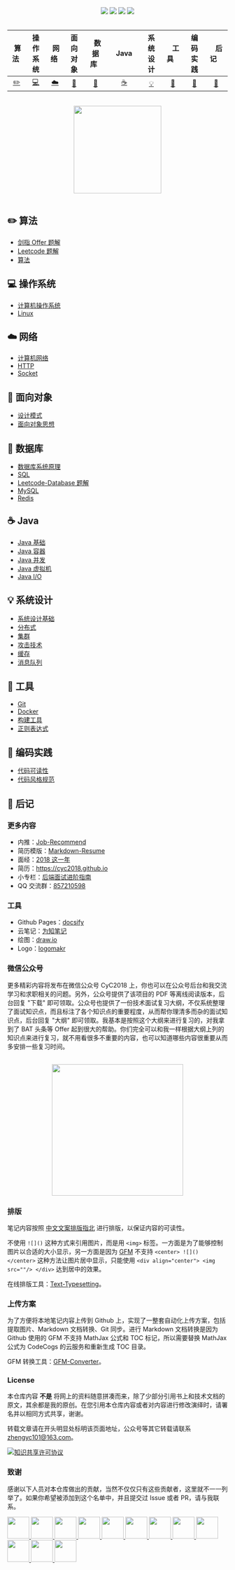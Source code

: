 <div align="center">
    <a href="https://gitstar-ranking.com/repositories"> <img src="https://badgen.net/badge/Rank/20?icon=github&color=4ab8a1"></a>
    <a href="assets/download.md"> <img src="https://badgen.net/badge/OvO/%E7%A6%BB%E7%BA%BF%E4%B8%8B%E8%BD%BD?icon=telegram&color=4ab8a1"></a>
    <a href="https://cyc2018.github.io/CS-Notes"> <img src="https://badgen.net/badge/CyC/%E5%9C%A8%E7%BA%BF%E9%98%85%E8%AF%BB?icon=sourcegraph&color=4ab8a1"></a>
    <a href="#微信公众号"> <img src="https://badgen.net/badge/%e5%85%ac%e4%bc%97%e5%8f%b7/CyC2018?icon=rss&color=4ab8a1"></a>
</div>
<br>

| &nbsp;算法&nbsp; | 操作系统 | &nbsp;网络&nbsp;|面向对象| &nbsp;&nbsp;数据库&nbsp;&nbsp;|&nbsp;&nbsp;&nbsp;Java&nbsp;&nbsp;&nbsp;|         系统设计| &nbsp;&nbsp;&nbsp;工具&nbsp;&nbsp;&nbsp; |编码实践| &nbsp;&nbsp;&nbsp;后记&nbsp;&nbsp;&nbsp; |
| :---: | :----: | :---: | :----: | :----: | :----: | :----: | :----: | :----: | :----: |
| [:pencil2:](#pencil2-算法) | [:computer:](#computer-操作系统) | [:cloud:](#cloud-网络) | [:art:](#art-面向对象) | [:floppy_disk:](#floppy_disk-数据库) |[:coffee:](#coffee-java)| [:bulb:](#bulb-系统设计) |[:wrench:](#wrench-工具)| [:watermelon:](#watermelon-编码实践) |[:memo:](#memo-后记)|

<br>

<div align="center">
    <img src="assets/LogoMakr_0zpEzN.png" width="200px">
</div>

<br>

## :pencil2: 算法

- [剑指 Offer 题解](https://github.com/KaoGu/CS-Notes/blob/master/notes/剑指%20Offer%20题解%20-%20目录.md)
- [Leetcode 题解](https://github.com/KaoGu/CS-Notes/blob/master/notes/Leetcode%20题解%20-%20目录.md)
- [算法](https://github.com/KaoGu/CS-Notes/blob/master/notes/算法%20-%20目录.md)

## :computer: 操作系统

- [计算机操作系统](https://github.com/KaoGu/CS-Notes/blob/master/notes/计算机操作系统%20-%20目录.md)
- [Linux](https://github.com/KaoGu/CS-Notes/blob/master/notes/Linux.md)

## :cloud: 网络 

- [计算机网络](https://github.com/KaoGu/CS-Notes/blob/master/notes/计算机网络%20-%20目录.md)
- [HTTP](https://github.com/KaoGu/CS-Notes/blob/master/notes/HTTP.md)
- [Socket](https://github.com/KaoGu/CS-Notes/blob/master/notes/Socket.md)

## :art: 面向对象

- [设计模式](https://github.com/KaoGu/CS-Notes/blob/master/notes/设计模式.md)
- [面向对象思想](https://github.com/KaoGu/CS-Notes/blob/master/notes/面向对象思想.md)

## :floppy_disk: 数据库

- [数据库系统原理](https://github.com/KaoGu/CS-Notes/blob/master/notes/数据库系统原理.md)
- [SQL](https://github.com/KaoGu/CS-Notes/blob/master/notes/SQL.md)
- [Leetcode-Database 题解](https://github.com/KaoGu/CS-Notes/blob/master/notes/Leetcode-Database%20题解.md)
- [MySQL](https://github.com/KaoGu/CS-Notes/blob/master/notes/MySQL.md)
- [Redis](https://github.com/KaoGu/CS-Notes/blob/master/notes/Redis.md)

## :coffee: Java

- [Java 基础](https://github.com/KaoGu/CS-Notes/blob/master/notes/Java%20基础.md)
- [Java 容器](https://github.com/KaoGu/CS-Notes/blob/master/notes/Java%20容器.md)
- [Java 并发](https://github.com/KaoGu/CS-Notes/blob/master/notes/Java%20并发.md)
- [Java 虚拟机](https://github.com/KaoGu/CS-Notes/blob/master/notes/Java%20虚拟机.md)
- [Java I/O](https://github.com/KaoGu/CS-Notes/blob/master/notes/Java%20IO.md)

## :bulb: 系统设计 

- [系统设计基础](https://github.com/KaoGu/CS-Notes/blob/master/notes/系统设计基础.md)
- [分布式](https://github.com/KaoGu/CS-Notes/blob/master/notes/分布式.md)
- [集群](https://github.com/KaoGu/CS-Notes/blob/master/notes/集群.md)
- [攻击技术](https://github.com/KaoGu/CS-Notes/blob/master/notes/攻击技术.md)
- [缓存](https://github.com/KaoGu/CS-Notes/blob/master/notes/缓存.md)
- [消息队列](https://github.com/KaoGu/CS-Notes/blob/master/notes/消息队列.md)

## :wrench: 工具 

- [Git](https://github.com/KaoGu/CS-Notes/blob/master/notes/Git.md)
- [Docker](https://github.com/KaoGu/CS-Notes/blob/master/notes/Docker.md)
- [构建工具](https://github.com/KaoGu/CS-Notes/blob/master/notes/构建工具.md)
- [正则表达式](https://github.com/KaoGu/CS-Notes/blob/master/notes/正则表达式.md)

## :watermelon: 编码实践 

- [代码可读性](https://github.com/KaoGu/CS-Notes/blob/master/notes/代码可读性.md)
- [代码风格规范](https://github.com/KaoGu/CS-Notes/blob/master/notes/代码风格规范.md)

## :memo: 后记

### 更多内容

- 内推：[Job-Recommend](https://github.com/CyC2018/Job-Recommend)
- 简历模版：[Markdown-Resume](https://github.com/CyC2018/Markdown-Resume)
- 面经：[2018 这一年](https://www.nowcoder.com/discuss/137593)
- 简历：https://cyc2018.github.io
- 小专栏：[后端面试进阶指南](https://xiaozhuanlan.com/CyC2018)
- QQ 交流群：[857210598](assets/group.png)

### 工具

- Github Pages：[docsify](https://docsify.js.org/#/)
- 云笔记：[为知笔记](http://www.wiz.cn/)
- 绘图：[draw.io](https://www.draw.io/)
- Logo：[logomakr](https://logomakr.com/)

### 微信公众号

更多精彩内容将发布在微信公众号 CyC2018 上，你也可以在公众号后台和我交流学习和求职相关的问题。另外，公众号提供了该项目的 PDF 等离线阅读版本，后台回复 "下载" 即可领取。公众号也提供了一份技术面试复习大纲，不仅系统整理了面试知识点，而且标注了各个知识点的重要程度，从而帮你理清多而杂的面试知识点，后台回复 "大纲" 即可领取。我基本是按照这个大纲来进行复习的，对我拿到了 BAT 头条等 Offer 起到很大的帮助。你们完全可以和我一样根据大纲上列的知识点来进行复习，就不用看很多不重要的内容，也可以知道哪些内容很重要从而多安排一些复习时间。

<br>

<div align="center"><img width="300px" src="https://cs-notes-1256109796.cos.ap-guangzhou.myqcloud.com/other/公众号海报6.png"></img></div>

### 排版

笔记内容按照 [中文文案排版指北](https://github.com/sparanoid/chinese-copywriting-guidelines) 进行排版，以保证内容的可读性。

不使用 `![]()` 这种方式来引用图片，而是用 `<img>` 标签。一方面是为了能够控制图片以合适的大小显示，另一方面是因为 [GFM](https://github.github.com/gfm/) 不支持 `<center> ![]() </center>` 这种方法让图片居中显示，只能使用 `<div align="center"> <img src=""/> </div>` 达到居中的效果。

在线排版工具：[Text-Typesetting](https://github.com/CyC2018/Text-Typesetting)。

### 上传方案

为了方便将本地笔记内容上传到 Github 上，实现了一整套自动化上传方案，包括提取图片、Markdown 文档转换、Git 同步。进行 Markdown 文档转换是因为 Github 使用的 GFM 不支持 MathJax 公式和 TOC 标记，所以需要替换 MathJax 公式为 CodeCogs 的云服务和重新生成 TOC 目录。

GFM 转换工具：[GFM-Converter](https://github.com/CyC2018/GFM-Converter)。

### License

本仓库内容 **不是** 将网上的资料随意拼凑而来，除了少部分引用书上和技术文档的原文，其余都是我的原创。在您引用本仓库内容或者对内容进行修改演绎时，请署名并以相同方式共享，谢谢。

转载文章请在开头明显处标明该页面地址，公众号等其它转载请联系 zhengyc101@163.com。

<a rel="license" href="http://creativecommons.org/licenses/by-nc-sa/4.0/"><img alt="知识共享许可协议" style="border-width:0" src="https://i.creativecommons.org/l/by-nc-sa/4.0/88x31.png" /></a>

### 致谢

感谢以下人员对本仓库做出的贡献，当然不仅仅只有这些贡献者，这里就不一一列举了。如果你希望被添加到这个名单中，并且提交过 Issue 或者 PR，请与我联系。

<a href="https://github.com/linw7">
    <img src="https://avatars3.githubusercontent.com/u/21679154?s=400&v=4" width="50px">
</a> 
<a href="https://github.com/g10guang">
    <img src="https://avatars1.githubusercontent.com/u/18458140?s=400&v=4" width="50px">
</a>
<a href="https://github.com/Sctwang">
    <img src="https://avatars3.githubusercontent.com/u/33345444?s=400&v=4" width="50px">
</a> 
<a href="https://github.com/ResolveWang">
    <img src="https://avatars1.githubusercontent.com/u/8018776?s=400&v=4" width="50px">
</a>
<a href="https://github.com/crossoverJie">
    <img src="https://avatars1.githubusercontent.com/u/15684156?s=400&v=4" width="50px">
</a> 
<a href="https://github.com/jy03078584">
    <img src="https://avatars2.githubusercontent.com/u/7719370?s=400&v=4" width="50px">
</a>
<a href="https://github.com/kwongtailau">
    <img src="https://avatars0.githubusercontent.com/u/22954582?s=400&v=4" width="50px">
</a>
<a href="https://github.com/xiangflight">
    <img src="https://avatars2.githubusercontent.com/u/10072416?s=400&v=4" width="50px">
</a>
<a href="https://github.com/mafulong">
    <img src="https://avatars1.githubusercontent.com/u/24795000?s=400&v=4" width="50px">
</a>
<a href="https://github.com/yanglbme">
    <img src="https://avatars1.githubusercontent.com/u/21008209?s=400&v=4" width="50px">
</a>
<a href="https://github.com/OOCZC">
    <img src="https://avatars1.githubusercontent.com/u/11623828?s=400&v=4" width="50px">
</a>
<a href="https://github.com/5renyuebing">
    <img src="https://avatars1.githubusercontent.com/u/32872430?s=400&v=4" width="50px">
</a>
